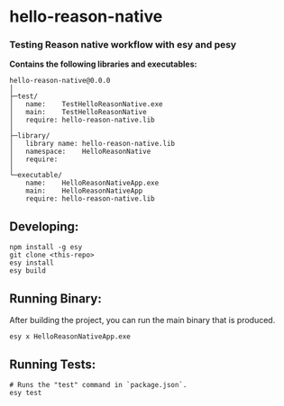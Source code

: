# hello-reason-native

### Testing Reason native workflow with esy and pesy

**Contains the following libraries and executables:**

```
hello-reason-native@0.0.0
│
├─test/
│   name:    TestHelloReasonNative.exe
│   main:    TestHelloReasonNative
│   require: hello-reason-native.lib
│
├─library/
│   library name: hello-reason-native.lib
│   namespace:    HelloReasonNative
│   require:
│
└─executable/
    name:    HelloReasonNativeApp.exe
    main:    HelloReasonNativeApp
    require: hello-reason-native.lib
```

## Developing:

```
npm install -g esy
git clone <this-repo>
esy install
esy build
```

## Running Binary:

After building the project, you can run the main binary that is produced.

```
esy x HelloReasonNativeApp.exe
```

## Running Tests:

```
# Runs the "test" command in `package.json`.
esy test
```
